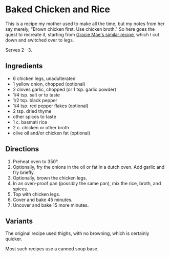 # Baked Chicken and Rice

This is a recipe my mother used to make all the time, but my notes from her say merely, "Brown chicken first. Use chicken broth."  So here goes the quest to recreate it, starting from [Gracie Mae's similar recipe](http://web.archive.org/web/20190301070907/https://graciemaeskitchen.com/baked-chicken-rice/#wprm-recipe-container-80), which I cut down and switched over to legs.

Serves 2--3.

## Ingredients

* 6 chicken legs, unadulterated
* 1 yellow onion, chopped (optional)
* 2 cloves garlic, chopped (or 1 tsp. garlic powder)
* 1/4 tsp. salt or to taste
* 1/2 tsp. black pepper
* 1/4 tsp. red pepper flakes (optional)
* 2 tsp. dried thyme
* other spices to taste
* 1 c. basmati rice
* 2 c. chicken or other broth
* olive oil and/or chicken fat (optional)

## Directions

1. Preheat oven to 350°.
2. Optionally, fry the onions in the oil or fat in a dutch oven. Add garlic and fry briefly.
3. Optionally, brown the chicken legs.
4. In an oven-proof pan (possibly the same pan), mix the rice, broth, and spices.
5. Top with chicken legs. 
6. Cover and bake 45 minutes.
7. Uncover and bake 15 more minutes.

## Variants

The original recipe used thighs, with no browning, which is certainly quicker.

Most such recipes use a canned soup base.
